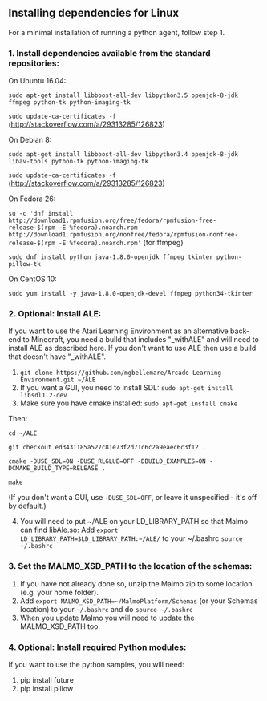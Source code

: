 ## Installing dependencies for Linux ##

For a minimal installation of running a python agent, follow step 1.

### 1. Install dependencies available from the standard repositories: ###

On Ubuntu 16.04:

`sudo apt-get install libboost-all-dev libpython3.5 openjdk-8-jdk ffmpeg python-tk python-imaging-tk`  

`sudo update-ca-certificates -f` (http://stackoverflow.com/a/29313285/126823)

On Debian 8:

`sudo apt-get install libboost-all-dev libpython3.4 openjdk-8-jdk libav-tools python-tk python-imaging-tk`  

`sudo update-ca-certificates -f` (http://stackoverflow.com/a/29313285/126823)

On Fedora 26:

`su -c 'dnf install http://download1.rpmfusion.org/free/fedora/rpmfusion-free-release-$(rpm -E %fedora).noarch.rpm http://download1.rpmfusion.org/nonfree/fedora/rpmfusion-nonfree-release-$(rpm -E %fedora).noarch.rpm'` (for ffmpeg)  

`sudo dnf install python java-1.8.0-openjdk ffmpeg tkinter python-pillow-tk`

On CentOS 10:

`sudo yum install -y java-1.8.0-openjdk-devel ffmpeg python34-tkinter`

### 2. Optional: Install ALE: ###

If you want to use the Atari Learning Environment as an alternative back-end to Minecraft, you need a build that includes "_withALE"
and will need to install ALE as described here. If you don't want to use ALE then use a build that doesn't have "_withALE".

1. `git clone https://github.com/mgbellemare/Arcade-Learning-Environment.git ~/ALE`
2. If you want a GUI, you need to install SDL:
`sudo apt-get install libsdl1.2-dev`
3. Make sure you have cmake installed:
`sudo apt-get install cmake`

Then:

`cd ~/ALE`

`git checkout ed3431185a527c81e73f2d71c6c2a9eaec6c3f12 .`

`cmake -DUSE_SDL=ON -DUSE_RLGLUE=OFF -DBUILD_EXAMPLES=ON -DCMAKE_BUILD_TYPE=RELEASE .`

`make`

(If you don't want a GUI, use `-DUSE_SDL=OFF`, or leave it unspecified - it's off by default.)

4. You will need to put ~/ALE on your LD_LIBRARY_PATH so that Malmo can find libAle.so:
Add `export LD_LIBRARY_PATH=$LD_LIBRARY_PATH:~/ALE/` to your ~/.bashrc
`source ~/.bashrc`

### 3. Set the MALMO_XSD_PATH to the location of the schemas: ###

1. If you have not already done so, unzip the Malmo zip to some location (e.g. your home folder).
2. Add `export MALMO_XSD_PATH=~/MalmoPlatform/Schemas` (or your Schemas location) to your `~/.bashrc` and do `source ~/.bashrc`
3. When you update Malmo you will need to update the MALMO_XSD_PATH too.

### 4. Optional: Install required Python modules: ###

If you want to use the python samples, you will need:
       
1. pip install future
2. pip install pillow
